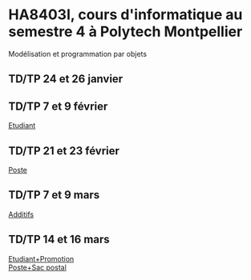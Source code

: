 # HA8403I, cours d'informatique au semestre 4 à Polytech Montpellier
Modélisation et programmation par objets

## TD/TP 24 et 26 janvier


## TD/TP 7 et 9 février
[Etudiant](https://github.com/laitlito/HA8403I/tree/main/Etudiant)

## TD/TP 21 et 23 février
[Poste](https://github.com/laitlito/HA8403I/tree/main/PosteLaponie)

## TD/TP 7 et 9 mars
[Additifs](https://github.com/laitlito/HA8403I/tree/main/Additifs)

## TD/TP 14 et 16 mars
[Etudiant+Promotion](https://github.com/laitlito/HA8403I/tree/main/Etudiant) <br>
[Poste+Sac postal](https://github.com/laitlito/HA8403I/tree/main/PosteLaponie)

